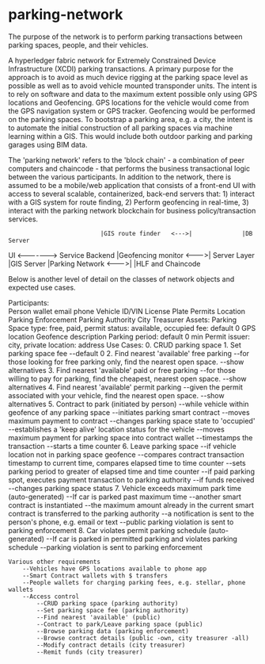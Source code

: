 # parking-network

The purpose of the network is to perform parking transactions between parking spaces, people, and their vehicles.

A hyperledger fabric network for Extremely Constrained Device Infrastructure (XCDI) parking transactions.  A primary purpose for the approach is to avoid as much device rigging at the parking space level as possible as well as to avoid vehicle mounted transponder units.  The intent is to rely on software and data to the maximum extent possible only using GPS locations and Geofencing. GPS locations for the vehicle would come from the GPS navigation system or GPS tracker.  Geofencing would be performed on the parking spaces.  To bootstrap a parking area, e.g. a city, the intent is to automate the initial construction of all parking spaces via machine learning within a GIS.  This would include both outdoor parking and parking garages using BIM data. 

The 'parking network' refers to the 'block chain' - a combination of peer computers and chaincode - that performs the business transactional logic between the various participants.  In addition to the network, there is assumed to be a mobile/web application that consists of a front-end UI with access to several scalable, containerized, back-end servers that: 1) interact with a GIS system for route finding, 2) Perform geofencing in real-time, 3) interact with the parking network blockchain for business policy/transaction services.

                              |GIS route finder   <--->|              |DB Server
UI  <-------> Service Backend |Geofencing monitor <--->| Server Layer |GIS Server
                              |Parking Network    <--->|              |HLF and Chaincode 

Below is another level of detail on the classes of network objects and expected use cases.

Participants:  
    Person
        wallet
        email
        phone
    Vehicle
        ID/VIN
        License Plate
        Permits
        Location 
    Parking Enforcement
    Parking Authority
    City Treasurer
Assets: 
    Parking Space
        type: free, paid, permit
        status: available, occupied
        fee: default 0
        GPS location
        Geofence description
        Parking period: default 0 min
    Permit
        issuer: city, private
        location: address
Use Cases:
    0. CRUD parking space
    1. Set parking space fee
        --default 0
    2. Find nearest 'available' free parking 
        --for those looking for free parking only, find the nearest open space.
        --show alternatives
    3. Find nearest 'available' paid or free parking
        --for those willing to pay for parking, find the cheapest, nearest open space.
        --show alternatives
    4. Find nearest 'available' permit parking
        --given the permit associated with your vehicle, find the nearest open space.
        --show alternatives
    5. Contract to park (initiated by person)
        --while vehicle within geofence of any parking space
            --initiates parking smart contract
            --moves maximum payment to contract
            --changes parking space state to 'occupied'
            --establishes a 'keep alive' location status for the vehicle
            --moves maximum payment for parking space into contract wallet
            --timestamps the transaction
            --starts a time counter
    6. Leave parking space
        --if vehicle location not in parking space geofence
            --compares contract transaction timestamp to current time, compares elapsed time to time counter
            --sets parking period to greater of elapsed time and time counter
            --if paid parking spot, executes payment transaction to parking authority
                --if funds received
                    --changes parking space status
    7. Vehicle exceeds maximum park time (auto-generated)
        --If car is parked past maximum time
            --another smart contract is instantiated
            --the maximum amount already in the current smart contract is transferred to the parking authority
            --a notification is sent to the person's phone, e.g. email or text
            --public parking violation is sent to parking enforcement
    8. Car violates permit parking schedule (auto-generated)
        --If car is parked in permitted parking and violates parking schedule
            --parking violation is sent to parking enforcement

    Various other requirements
        --Vehicles have GPS locations available to phone app
        --Smart Contract wallets with $ transfers
        --People wallets for charging parking fees, e.g. stellar, phone wallets
        --Access control
            --CRUD parking space (parking authority)
            --Set parking space fee (parking authority)
            --Find nearest 'available' (public)
            --Contract to park/Leave parking space (public)
            --Browse parking data (parking enforcement)
            --Browse contract details (public -own, city treasurer -all)
            --Modify contract details (city treasurer)
            --Remit funds (city treasurer)
        
